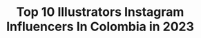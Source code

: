 ---
title: Top 10 Illustrators Instagram Influencers In Colombia in 2023
description: >-
  Find top illustrators Instagram influencers in Colombia in 2023. Most popular hashtags: #illustration #illustrationartists #digitalillustration #procreate.
platform: Instagram
hits: 23
text_top: Analyze the top-rated Instagram profiles on inBeat.
text_bottom: Our search engine aggregates 23 Instagram influencers like this in Colombia for you to collaborate.
profiles:
  - username: "dd.rm"
    fullname: >-
      Daniela Rodríguez
    bio: >-
      ✨@illustrator.ddrm ✨Mi marca @sebastiano.shop ✨Tiktok : dd.rm7 Canal de YouTube ⬇️⬇️ #fashionstyle Modelo/ influencer/diseñadora
    location: "Colombia"
    followers: 20911
    engagement: 482
    commentsToLikes: 0.034983
    id: ck9has8yzdw4r0j78jiu8f2rf
    verified: false
    hashtags: "#makeup, #photooftheday, #maquillaje, #gamergirl"
  - username: "catalinaestrada"
    fullname: >-
      Catalina Estrada
    bio: >-
      💥Illustrator & Pattern Designer. 💥NO DM for business inquieries, please email info@catalinaestrada.com 💥More about me👇🏻
    location: "Colombia"
    followers: 44526
    engagement: 143
    commentsToLikes: 0.069854
    id: ck55osd2m90yj0i11c7kqter5
    verified: false
    hashtags: "#minga2020, #maryoliver, #diadelanin, #laminganoesviolencia"
  - username: "alterlier"
    fullname: >-
      Carolina Rodríguez Fuenmayor
    bio: >-
      Radical Dreamer 🦄 Freelance Illustrator 🌈 Commissions: alterlier@gmail.com Represented by @weareillustrationx Bogotá, Colombia
    location: "Colombia"
    followers: 34835
    engagement: 709
    commentsToLikes: 0.009925
    id: ck135n6cj28u20i1981gy3lmg
    verified: false
    hashtags: "#artwork, #ilustracion, #quarantine, #poster"
  - username: "melissa.castrillon"
    fullname: >-
      𝘔𝘦𝘭𝘪𝘴𝘴𝘢 𝘊𝘢𝘴𝘵𝘳𝘪𝘭𝘭𝘰𝘯
    bio: >-
      English/Colombian Illustrator. Cambridge, U.K Represented by @pickledink ✨ Shop is still open 🌿
    location: "Colombia"
    followers: 40630
    engagement: 263
    commentsToLikes: 0.017317
    id: ck13bzpflxxtp0i19xer3tcpj
    verified: false
    hashtags: "#bookcoverdesign, #picturebook, #mightymin, #childrensbooks"
  - username: "alejandromesa"
    fullname: >-
      Alejandro Mesa
    bio: >-
      Colombian freelance Illustrator & character designer, based in Bogotá ✉️ alejandromesa@outlook.com Represented by: ✨@astoundusagency⚡️
    location: "Colombia"
    followers: 6255
    engagement: 700
    commentsToLikes: 0.029108
    id: ck5zqlexrutfl0i14zbtic4g4
    verified: false
    hashtags: "#childrenillustration, #revistacucu, #childrensillustration, #illustration"
  - username: "lauradieze"
    fullname: >-
      Laura Díez Estrada 🌞
    bio: >-
      Freelance illustrator + Graphic Designer Compra mis productos en @kindlife_shop Medellín | Colombia ♡ Let's work together 💌 lauradieze@gmail.com
    location: "Colombia"
    followers: 14762
    engagement: 561
    commentsToLikes: 0.012116
    id: ck138uz31i5os0i1946zr0lxv
    verified: false
    hashtags: "#illustree, #girly, #womenillustrators, #doodle"
  - username: "ginapaola"
    fullname: >-
      Gina Barranco🔮
    bio: >-
      🌴🇩🇴Caribbean graphic designer / illustrator ⚡️ @losplebeyos 👩🏽‍🔬 @barrancooo 🐶 @mygoldenlupita 🎟 #elbadbitchclub 🍧 #pantoneG
    location: "Colombia"
    followers: 12579
    engagement: 881
    commentsToLikes: 0.052097
    id: ck5qbsdbxn6c60i11duhnjvfp
    verified: false
    hashtags: "#sevan, #thepirategraphic, #jojorabbit, #movieillustration"
  - username: "amandaportillo"
    fullname: >-
      Amanda Portillo
    bio: >-
      Illustrator Co-founder & designer @as.if_clothing portillo.maroto@gmail.com
    location: "Colombia"
    followers: 7397
    engagement: 588
    commentsToLikes: 0.048308
    id: ck6u9sbk1zcve0j71p0xpmp0z
    verified: false
    hashtags: "#escoteworld, #mariaescote, #amandaportillo, #tbt"
  - username: "artichoke_kid"
    fullname: >-
      Lorena Alvarez Gómez
    bio: >-
      Comic artist and Illustrator Bogotá, Colombia
    location: "Colombia"
    followers: 23177
    engagement: 683
    commentsToLikes: 0.010213
    id: ck15t7dzsgoxa0i19v4c9oeyg
    verified: false
    hashtags: "#diainternacionaldelamujer, #womansday, #8m2020, #soylibre"
  - username: "maria.jose.guzman"
    fullname: >-
      Illustration 🌻
    bio: >-
      Freelance illustrator COMISSIONS ARE OPEN ✨ ✉️ mariajoseguzman.art@gmail.com
    location: "Colombia"
    followers: 7830
    engagement: 554
    commentsToLikes: 0.120523
    id: ckaoroy5bo6hp0i786cnxw9zt
    verified: false
    hashtags: "#editorialillustration, #illustrationhowl, #femaleillustrator, #illustrationoftheday"
---